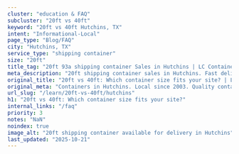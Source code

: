 ```yaml
---
cluster: "education & FAQ"
subcluster: "20ft vs 40ft"
keyword: "20ft vs 40ft Hutchins, TX"
intent: "Informational-Local"
page_type: "Blog/FAQ"
city: "Hutchins, TX"
service_type: "shipping container"
size: "20ft"
title_tag: "20ft 93a shipping container Sales in Hutchins | LC Container"
meta_description: "20ft shipping container sales in Hutchins. Fast delivery, competitive pricing. Serving 20ft vs 40ft area. Quote ID: RLM. Call (214) 524-4168 for your free quote today."
original_title: "20ft vs 40ft: Which container size fits your site? | LC Container"
original_meta: "Containers in Hutchins. Local since 2003. Quality containers. Fast delivery. Get your free quote — call (214) 524-4168 today. LC Container — your trusted DFW..."
url_slug: "/learn/20ft-vs-40ft/hutchins"
h1: "20ft vs 40ft: Which container size fits your site?"
internal_links: "/faq"
priority: 3
notes: "NaN"
noindex: true
image_alt: "20ft shipping container available for delivery in Hutchins"
last_updated: "2025-10-21"
---
```


<!-- TODO: Add unique city/inventory copy, images, and internal links here. -->
